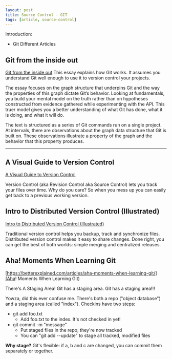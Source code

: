 ```yaml
---
layout: post
title: Source Control - GIT
tags: [article, source-control]
---
```


Introduction:
 - Git Different Articles

<!--more-->

## Git from the inside out

[Git from the inside out](https://codewords.recurse.com/issues/two/git-from-the-inside-out)
This essay explains how Git works. It assumes you understand Git well enough to use it to version control your projects.

The essay focuses on the graph structure that underpins Git and the way the properties of this graph dictate Git’s behavior. Looking at fundamentals, you build your mental model on the truth rather than on hypotheses constructed from evidence gathered while experimenting with the API. This truer model gives you a better understanding of what Git has done, what it is doing, and what it will do.

The text is structured as a series of Git commands run on a single project. At intervals, there are observations about the graph data structure that Git is built on. These observations illustrate a property of the graph and the behavior that this property produces.

---

## A Visual Guide to Version Control
[A Visual Guide to Version Control](https://betterexplained.com/articles/a-visual-guide-to-version-control/)

Version Control (aka Revision Control aka Source Control) lets you track your files over time. Why do you care? So when you mess up you can easily get back to a previous working version.

##  Intro to Distributed Version Control (Illustrated)
[Intro to Distributed Version Control (Illustrated)](https://betterexplained.com/articles/intro-to-distributed-version-control-illustrated/)

Traditional version control helps you backup, track and synchronize files. Distributed version control makes it easy to share changes. Done right, you can get the best of both worlds: simple merging and centralized releases.

## Aha! Moments When Learning Git
[https://betterexplained.com/articles/aha-moments-when-learning-git/](Aha! Moments When Learning Git)

There's A Staging Area!
Git has a staging area. Git has a staging area!!!

Yowza, did this ever confuse me. There's both a repo ("object database") and a staging area (called "index"). Checkins have two steps:

- git add foo.txt
    - Add foo.txt to the index. It's not checked in yet!
- git commit -m "message"
    - Put staged files in the repo; they're now tracked
    - You can "git add --update" to stage all tracked, modified files

**Why stage?** Git's flexible: if a, b and c are changed, you can commit them separately or together.